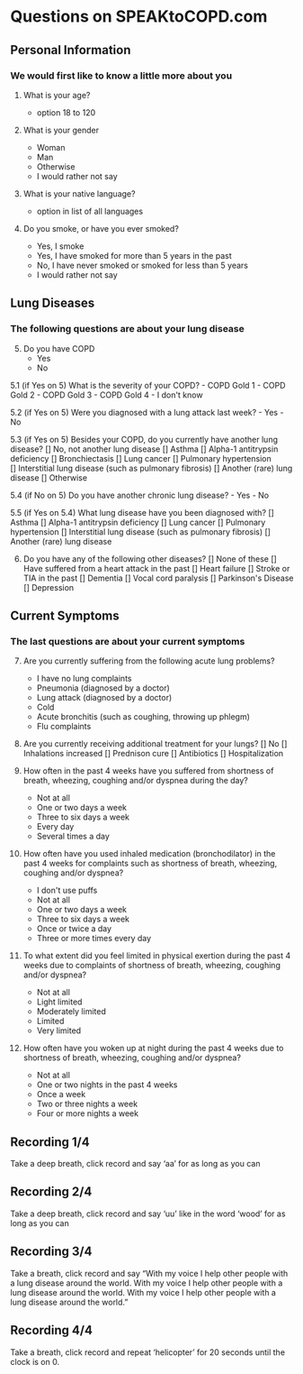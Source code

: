 # Questions on SPEAKtoCOPD.com

## Personal Information
### We would first like to know a little more about you

1. What is your age? 
      - option 18 to 120

2. What is your gender
      - Woman  
      - Man  
      - Otherwise
      - I would rather not say 

3. What is your native language?
      - option in list of all languages

4. Do you smoke, or have you ever smoked?
      - Yes, I smoke
      - Yes, I have smoked for more than 5 years in the past
      - No, I have never smoked or smoked for less than 5 years
      - I would rather not say

## Lung Diseases
### The following questions are about your lung disease

5. Do you have COPD
    - Yes
    - No

5.1 (if Yes on 5) What is the severity of your COPD?
    - COPD Gold 1
    - COPD Gold 2
    - COPD Gold 3
    - COPD Gold 4
    - I don't know

5.2 (if Yes on 5) Were you diagnosed with a lung attack last week?
    - Yes
    - No

5.3 (if Yes on 5) Besides your COPD, do you currently have another lung disease?
    [] No, not another lung disease
    [] Asthma
    [] Alpha-1 antitrypsin deficiency
    [] Bronchiectasis
    [] Lung cancer
    [] Pulmonary hypertension  
    [] Interstitial lung disease (such as pulmonary fibrosis)
    [] Another (rare) lung disease
    [] Otherwise

5.4 (if No on 5) Do you have another chronic lung disease?
    - Yes
    - No

5.5 (if Yes on 5.4) What lung disease have you been diagnosed with?
    [] Asthma
    [] Alpha-1 antitrypsin deficiency
    [] Lung cancer
    [] Pulmonary hypertension
    [] Interstitial lung disease (such as pulmonary fibrosis)
    [] Another (rare) lung disease

6. Do you have any of the following other diseases?
    [] None of these
    [] Have suffered from a heart attack in the past
    [] Heart failure
    [] Stroke or TIA in the past
    [] Dementia
    [] Vocal cord paralysis
    [] Parkinson's Disease
    [] Depression

## Current Symptoms
### The last questions are about your current symptoms

7. Are you currently suffering from the following acute lung problems?
    - I have no lung complaints
    - Pneumonia (diagnosed by a doctor)
    - Lung attack (diagnosed by a doctor)
    - Cold
    - Acute bronchitis (such as coughing, throwing up phlegm)
    - Flu complaints

8. Are you currently receiving additional treatment for your lungs?
    [] No
    [] Inhalations increased
    [] Prednison cure
    [] Antibiotics
    [] Hospitalization

9. How often in the past 4 weeks have you suffered from shortness of breath, wheezing, coughing and/or dyspnea during the day?
    - Not at all
    - One or two days a week
    - Three to six days a week
    - Every day
    - Several times a day

10. How often have you used inhaled medication (bronchodilator) in the past 4 weeks for complaints such as shortness of breath, wheezing, coughing and/or dyspnea?
    - I don't use puffs
    - Not at all
    - One or two days a week
    - Three to six days a week
    - Once or twice a day
    - Three or more times every day

11. To what extent did you feel limited in physical exertion during the past 4 weeks due to complaints of shortness of breath, wheezing, coughing and/or dyspnea?
    - Not at all
    - Light limited
    - Moderately limited
    - Limited
    - Very limited

12. How often have you woken up at night during the past 4 weeks due to shortness of breath, wheezing, coughing and/or dyspnea?
    - Not at all
    - One or two nights in the past 4 weeks
    - Once a week
    - Two or three nights a week
    - Four or more nights a week

## Recording 1/4
Take a deep breath, click record and say ‘aa’ for as long as you can

## Recording 2/4
Take a deep breath, click record and say ‘uu’ like in the word ‘wood’ for as long as you can

## Recording 3/4 
Take a breath, click record and say
“With my voice I help other people with a lung disease around the world.
With my voice I help other people with a lung disease around the world.
With my voice I help other people with a lung disease around the world.”

## Recording 4/4
Take a breath, click record and repeat ‘helicopter’ for 20 seconds until the clock is on 0.

